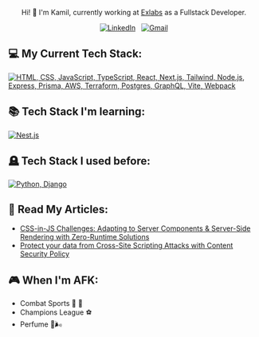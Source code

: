 

<div align="center">

Hi! 🙋 I'm Kamil, currently working at <a href="https://exlabs.com/">Exlabs</a> as a Fullstack Developer.

</div>

<div align="center">

[![LinkedIn](https://skillicons.dev/icons?i=linkedin)](https://www.linkedin.com/in/kamil-kusy/) &nbsp;
[![Gmail](https://skillicons.dev/icons?i=gmail)](mailto:kamil.kusy.111@gmail.com?subject=Hello%Kamil,%20From%20Github)

</div>

## 💻 My Current Tech Stack:

[![HTML, CSS, JavaScript, TypeScript, React, Next.js, Tailwind, Node.js, Express, Prisma, AWS, Terraform, Postgres, GraphQL, Vite, Webpack](https://skillicons.dev/icons?i=html,css,js,ts,react,nextjs,tailwind,nodejs,express,prisma,aws,terraform,postgres,graphql,vite,webpack)](https://skillicons.dev)

## 📚 Tech Stack I'm learning:

[![Nest.js](https://skillicons.dev/icons?i=nest)](https://skillicons.dev)


## 🪦 Tech Stack I used before:

[![Python, Django](https://skillicons.dev/icons?i=python,django)](https://skillicons.dev)

## 📖 Read My Articles:

- [CSS-in-JS Challenges: Adapting to Server Components & Server-Side Rendering with Zero-Runtime Solutions](https://medium.com/@kamil.kusy111/css-in-js-challenges-adapting-to-server-components-server-side-rendering-with-zero-runtime-9b8d22cac62a)
- [Protect your data from Cross-Site Scripting Attacks with Content Security Policy](https://medium.com/@kamil.kusy111/protect-your-data-from-cross-site-scripting-attacks-with-content-security-policy-4731261f92c0)


## 🎮 When I'm AFK:
- Combat Sports 🤼 🥊
- Champions League ⚽️
- Perfume 🧴🌬️
